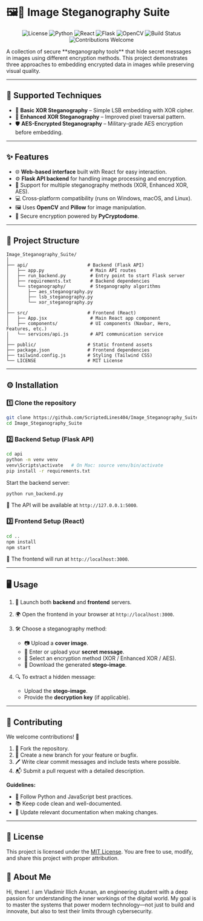# 🖼️🔐 Image Steganography Suite

<p align="center">
  <img src="https://img.shields.io/badge/License-MIT-blue.svg" alt="License" />
  <img src="https://img.shields.io/badge/Python-3.8%252B-blue" alt="Python" />
  <img src="https://img.shields.io/badge/React-18%252B-blue" alt="React" />
  <img src="https://img.shields.io/badge/Flask-2.0%252B-green" alt="Flask" />
  <img src="https://img.shields.io/badge/OpenCV-4.5%252B-orange" alt="OpenCV" />
  <img src="https://img.shields.io/badge/build-passing-brightgreen" alt="Build Status" />
  <img src="https://img.shields.io/badge/contributions-welcome-blueviolet" alt="Contributions Welcome" />
</p>
A collection of secure **steganography tools** that hide secret messages in images using different encryption methods. This project demonstrates three approaches to embedding encrypted data in images while preserving visual quality.

---

## 🔐 Supported Techniques

* 🧩 **Basic XOR Steganography** – Simple LSB embedding with XOR cipher.
* 🔄 **Enhanced XOR Steganography** – Improved pixel traversal pattern.
* 🛡️ **AES-Encrypted Steganography** – Military-grade AES encryption before embedding.

---

## ✨ Features

* 🌐 **Web-based interface** built with React for easy interaction.
* ⚙️ **Flask API backend** for handling image processing and encryption.
* 🔧 Support for multiple steganography methods (XOR, Enhanced XOR, AES).
* 💻 Cross-platform compatibility (runs on Windows, macOS, and Linux).
* 🖼️ Uses **OpenCV** and **Pillow** for image manipulation.
* 🔑 Secure encryption powered by **PyCryptodome**.

---

## 📂 Project Structure

```
Image_Steganography_Suite/
│
├── api/                      # Backend (Flask API)
│   ├── app.py                 # Main API routes
│   ├── run_backend.py         # Entry point to start Flask server
│   ├── requirements.txt       # Backend dependencies
│   └── steganography/         # Steganography algorithms
│       ├── aes_steganography.py
│       ├── lsb_steganography.py
│       └── xor_steganography.py
│
├── src/                      # Frontend (React)
│   ├── App.jsx                # Main React app component
│   ├── components/            # UI components (Navbar, Hero, Features, etc.)
│   └── services/api.js        # API communication service
│
├── public/                   # Static frontend assets
├── package.json              # Frontend dependencies
├── tailwind.config.js        # Styling (Tailwind CSS)
└── LICENSE                   # MIT License
```

---

## ⚙️ Installation

### 1️⃣ Clone the repository

```bash
git clone https://github.com/ScriptedLines404/Image_Steganography_Suite.git
cd Image_Steganography_Suite
```

### 2️⃣ Backend Setup (Flask API)

```bash
cd api
python -m venv venv
venv\Scripts\activate   # On Mac: source venv/bin/activate
pip install -r requirements.txt
```

Start the backend server:

```bash
python run_backend.py
```

📍 The API will be available at `http://127.0.0.1:5000`.

### 3️⃣ Frontend Setup (React)

```bash
cd ..
npm install
npm start
```

📍 The frontend will run at `http://localhost:3000`.

---

## 🖥️ Usage

1. 🚀 Launch both **backend** and **frontend** servers.
2. 🌍 Open the frontend in your browser at `http://localhost:3000`.
3. 🛠️ Choose a steganography method:

   * 📷 Upload a **cover image**.
   * 📝 Enter or upload your **secret message**.
   * 🔐 Select an encryption method (XOR / Enhanced XOR / AES).
   * 💾 Download the generated **stego-image**.
4. 🔍 To extract a hidden message:

   * Upload the **stego-image**.
   * Provide the **decryption key** (if applicable).

---

## 🤝 Contributing

We welcome contributions! 🙌

1. 🍴 Fork the repository.
2. 🌿 Create a new branch for your feature or bugfix.
3. 🖊️ Write clear commit messages and include tests where possible.
4. 📬 Submit a pull request with a detailed description.

**Guidelines:**

* 🧹 Follow Python and JavaScript best practices.
* 📚 Keep code clean and well-documented.
* 📝 Update relevant documentation when making changes.

---

## 📜 License

This project is licensed under the [MIT License](LICENSE). You are free to use, modify, and share this project with proper attribution.

## 🌟 About Me  

Hi, there!. I am Vladimir Illich Arunan, an engineering student with a deep passion for understanding the inner workings of the digital world. My goal is to master the systems that power modern technology—not just to build and innovate, but also to test their limits through cybersecurity.
